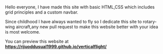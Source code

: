 Hello everyone, I have made this site with basic HTML,CSS which includes grid principles and a custom navbar. 

Since childhood I have always wanted to fly so I dedicate this site to rotary-wing aircraft,any new pull request to make this website better with your idea is most welcome. 

You can preview this website at **https://rijuoddusual1999.github.io/verticalflight/**

